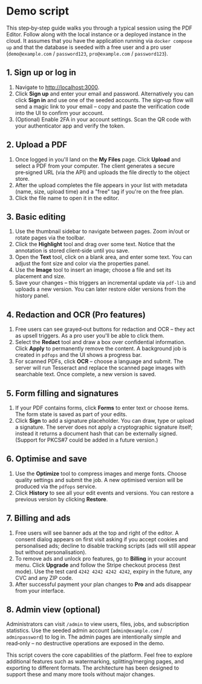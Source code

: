 # Demo script

This step‑by‑step guide walks you through a typical session using the PDF Editor.  Follow along with the local instance or a deployed instance in the cloud.  It assumes that you have the application running via `docker compose up` and that the database is seeded with a free user and a pro user (`demo@example.com` / `password123`, `pro@example.com` / `password123`).

## 1. Sign up or log in

1. Navigate to [http://localhost:3000](http://localhost:3000).
2. Click **Sign up** and enter your email and password.  Alternatively you can click **Sign in** and use one of the seeded accounts.  The sign‑up flow will send a magic link to your email – copy and paste the verification code into the UI to confirm your account.
3. (Optional) Enable 2FA in your account settings.  Scan the QR code with your authenticator app and verify the token.

## 2. Upload a PDF

1. Once logged in you'll land on the **My Files** page.  Click **Upload** and select a PDF from your computer.  The client generates a secure pre‑signed URL (via the API) and uploads the file directly to the object store.
2. After the upload completes the file appears in your list with metadata (name, size, upload time) and a "free" tag if you're on the free plan.
3. Click the file name to open it in the editor.

## 3. Basic editing

1. Use the thumbnail sidebar to navigate between pages.  Zoom in/out or rotate pages via the toolbar.
2. Click the **Highlight** tool and drag over some text.  Notice that the annotation is stored client‑side until you save.
3. Open the **Text** tool, click on a blank area, and enter some text.  You can adjust the font size and color via the properties panel.
4. Use the **Image** tool to insert an image; choose a file and set its placement and size.
5. Save your changes – this triggers an incremental update via `pdf-lib` and uploads a new version.  You can later restore older versions from the history panel.

## 4. Redaction and OCR (Pro features)

1. Free users can see grayed‑out buttons for redaction and OCR – they act as upsell triggers.  As a pro user you'll be able to click them.
2. Select the **Redact** tool and draw a box over confidential information.  Click **Apply** to permanently remove the content.  A background job is created in `pdfops` and the UI shows a progress bar.
3. For scanned PDFs, click **OCR** – choose a language and submit.  The server will run Tesseract and replace the scanned page images with searchable text.  Once complete, a new version is saved.

## 5. Form filling and signatures

1. If your PDF contains forms, click **Forms** to enter text or choose items.  The form state is saved as part of your edits.
2. Click **Sign** to add a signature placeholder.  You can draw, type or upload a signature.  The server does not apply a cryptographic signature itself; instead it returns a document hash that can be externally signed.  (Support for PKCS#7 could be added in a future version.)

## 6. Optimise and save

1. Use the **Optimize** tool to compress images and merge fonts.  Choose quality settings and submit the job.  A new optimised version will be produced via the `pdfops` service.
2. Click **History** to see all your edit events and versions.  You can restore a previous version by clicking **Restore**.

## 7. Billing and ads

1. Free users will see banner ads at the top and right of the editor.  A consent dialog appears on first visit asking if you accept cookies and personalised ads; decline to disable tracking scripts (ads will still appear but without personalisation).
2. To remove ads and unlock pro features, go to **Billing** in your account menu.  Click **Upgrade** and follow the Stripe checkout process (test mode).  Use the test card `4242 4242 4242 4242`, expiry in the future, any CVC and any ZIP code.
3. After successful payment your plan changes to **Pro** and ads disappear from your interface.

## 8. Admin view (optional)

Administrators can visit `/admin` to view users, files, jobs, and subscription statistics.  Use the seeded admin account (`admin@example.com` / `adminpassword`) to log in.  The admin pages are intentionally simple and read‑only – no destructive operations are exposed in the demo.

This script covers the core capabilities of the platform.  Feel free to explore additional features such as watermarking, splitting/merging pages, and exporting to different formats.  The architecture has been designed to support these and many more tools without major changes.

